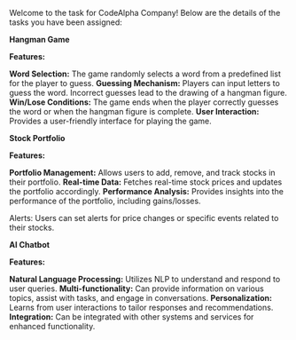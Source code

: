 Welcome to the task for CodeAlpha Company! Below are the details of the tasks you have been assigned:

**Hangman Game**

**Features:**

**Word Selection:** The game randomly selects a word from a predefined list for the player to guess.
**Guessing Mechanism:** Players can input letters to guess the word. Incorrect guesses lead to the drawing of a hangman figure.
**Win/Lose Conditions:** The game ends when the player correctly guesses the word or when the hangman figure is complete.
**User Interaction:** Provides a user-friendly interface for playing the game.

**Stock Portfolio**

**Features:**

**Portfolio Management:** Allows users to add, remove, and track stocks in their portfolio.
**Real-time Data:** Fetches real-time stock prices and updates the portfolio accordingly.
**Performance Analysis:** Provides insights into the performance of the portfolio, including gains/losses.

Alerts: Users can set alerts for price changes or specific events related to their stocks.

**AI Chatbot**

**Features:**

**Natural Language Processing:** Utilizes NLP to understand and respond to user queries.
**Multi-functionality:** Can provide information on various topics, assist with tasks, and engage in conversations.
**Personalization:** Learns from user interactions to tailor responses and recommendations.
**Integration:** Can be integrated with other systems and services for enhanced functionality.
